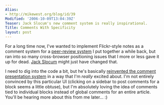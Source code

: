 ```yaml
---
Alias:
- http://mikewest.org/blog/id/39
Modified: '2006-10-09T13:04:39Z'
Teaser: Jack Slocum's new comment system is really inspirational.
Title: Comments With Specificity
layout: post
---
```

For a long time now, I've wanted to implement Flickr-style notes as a comment system for a [peer-review system][case_exchange] I put together a while back, but ran into so many cross-browser positioning issues that I more or less gave it up for dead.  [Jack Slocum][jack] might just have changed that.

I need to dig into the code a bit, but he's basically [reinvented the comment presentation system][reinvention] in a way that I'm _really_ excited about.  I'm not entirely convinced by this particular UI (clicking on a sidebar to post comments for a block seems a little obtuse), but I'm absolutely loving the idea of comments tied to individual blocks instead of global comments for an entire article.  You'll be hearing more about this from me later...  :)

[case_exchange]: http://lddebate.org/exchange/ "LD Debate: Case Exchange"
[jack]: http://www.jackslocum.com/ "Jack Slocum"
[reinvention]: http://www.jackslocum.com/yui/2006/10/09/my-wordpress-comments-system-built-with-yahoo-ui-and-yahooext/ "Jack Slocum: WordPress Comments System built with Yahoo! UI"